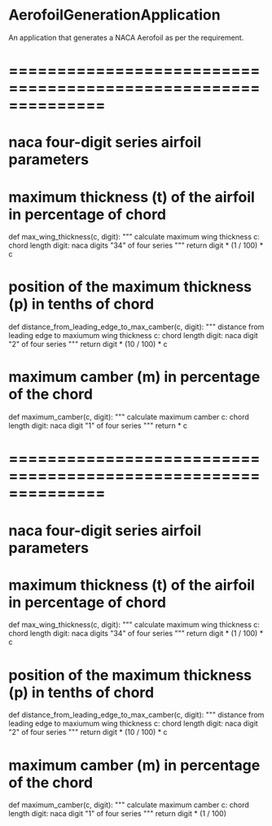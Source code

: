 # AerofoilGenerationApplication
An application that generates a NACA Aerofoil as per the requirement.

# ==============================================================
# naca four-digit series airfoil parameters


# maximum thickness (t) of the airfoil in percentage of chord
def max_wing_thickness(c, digit):
    """ calculate maximum wing thickness
    c: chord length
    digit: naca digits "34" of four series
    """
    return digit * (1 / 100) * c


# position of the maximum thickness (p) in tenths of chord
def distance_from_leading_edge_to_max_camber(c, digit):
    """ distance from leading edge to maxiumum wing thickness
    c: chord length
    digit: naca digit "2" of four series
    """
    return digit * (10 / 100) * c


# maximum camber (m) in percentage of the chord
def maximum_camber(c, digit):
    """ calculate maximum camber
    c: chord length
    digit: naca digit "1" of four series
    """
    return  * c

# ==============================================================
# naca four-digit series airfoil parameters


# maximum thickness (t) of the airfoil in percentage of chord
def max_wing_thickness(c, digit):
    """ calculate maximum wing thickness
    c: chord length
    digit: naca digits "34" of four series
    """
    return digit * (1 / 100) * c


# position of the maximum thickness (p) in tenths of chord
def distance_from_leading_edge_to_max_camber(c, digit):
    """ distance from leading edge to maxiumum wing thickness
    c: chord length
    digit: naca digit "2" of four series
    """
    return digit * (10 / 100) * c


# maximum camber (m) in percentage of the chord
def maximum_camber(c, digit):
    """ calculate maximum camber
    c: chord length
    digit: naca digit "1" of four series
    """
    return digit * (1 / 100)
